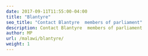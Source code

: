 ```yaml
---
date: 2017-09-11T11:55:00-04:00
title: "Blantyre"
seo_title: "Contact Blantyre  members of parliament"
description: Contact Blantyre  members of parliament
author: MP
url: /malawi/blantyre/
weight: 1
---
```


